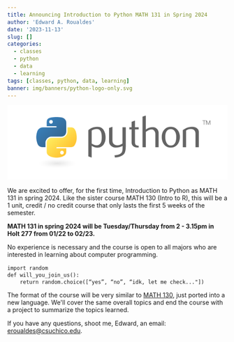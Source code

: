 ```yaml
---
title: Announcing Introduction to Python MATH 131 in Spring 2024
author: 'Edward A. Roualdes'
date: '2023-11-13'
slug: []
categories:
  - classes
  - python
  - data
  - learning
tags: [classes, python, data, learning]
banner: img/banners/python-logo-only.svg
---
```


![](python-logo-master-v3-TM.png)


We are excited to offer, for the first time, Introduction to Python as MATH 131 in spring 2024.  Like the sister course MATH 130 (Intro to R), this will be a 1 unit, credit / no credit course that only lasts the first 5 weeks of the semester.

**MATH 131 in spring 2024 will be Tuesday/Thursday from 2 - 3.15pm in Holt 277 from 01/22 to 02/23.**

No experience is necessary and the course is open to all majors who are interested in learning about computer programming.

```
import random
def will_you_join_us():
    return random.choice([“yes”, “no”, “idk, let me check..."])
```

The format of the course will be very similar to [MATH 130](https://norcalbiostat.github.io/MATH130/), just ported into a new language.  We'll cover the same overall topics and end the course with a project to summarize the topics learned.

If you have any questions, shoot me, Edward, an email: [eroualdes@csuchico.edu](mailto:eroualdes@csuchico.edu).


